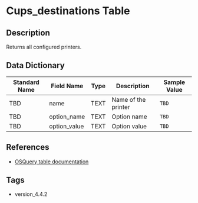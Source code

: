 # Cups_destinations Table

## Description
Returns all configured printers.

## Data Dictionary
|Standard Name|Field Name|Type|Description|Sample Value|
|---|---|---|---|---|
|TBD|name|TEXT|Name of the printer|`TBD`|
|TBD|option_name|TEXT|Option name|`TBD`|
|TBD|option_value|TEXT|Option value|`TBD`|

## References
* [OSQuery table documentation](https://osquery.io/schema/current#cups_destinations)

## Tags
* version_4.4.2